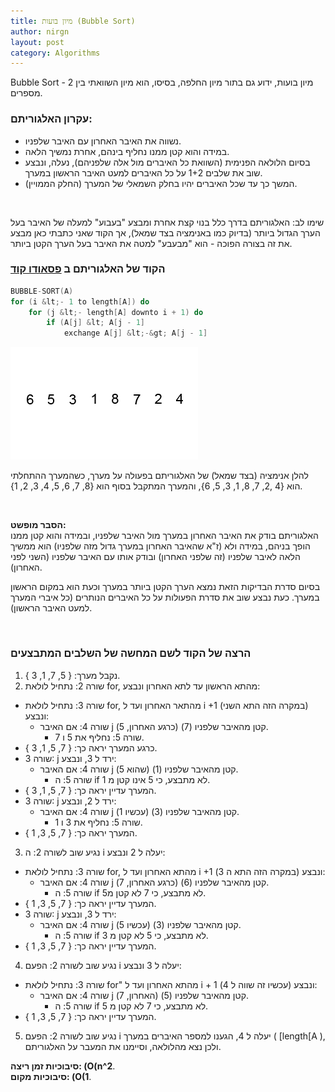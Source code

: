 ```yaml
---
title: מיון בועות (Bubble Sort)
author: nirgn
layout: post
category: Algorithms
---
```

Bubble Sort - מיון בועות, ידוע גם בתור מיון החלפה, בסיסו, הוא מיון השוואתי בין 2 מספרים.

### עקרון האלגוריתם:

  * נשווה את האיבר האחרון עם האיבר שלפניו.
  * במידה והוא קטן ממנו נחליף בינהם, אחרת נמשיך הלאה.
  * בסיום הלולאה הפנימית (השוואת כל האיברים מול אלה שלפניהם), נעלה, ונבצע שוב את שלבים 1+2 על כל האיברים למעט האיבר הראשון במערך.
  * המשך כך עד שכל האיברים יהיו בחלק השמאלי של המערך (החלק הממויין).

<!--more-->

&nbsp;

שימו לב: האלגוריתם בדרך כלל בנוי קצת אחרת ומבצע "בעבוע" למעלה של האיבר בעל הערך הגדול ביותר (בדיוק כמו באנימציה בצד שמאל), אך הקוד שאני כתבתי כאן מבצע את זה בצורה הפוכה - הוא "מבעבע" למטה את האיבר בעל הערך הקטן ביותר.

### הקוד של האלגוריתם ב [פסאודו קוד](http://en.wikipedia.org/wiki/Pseudocode)

```c
BUBBLE-SORT(A)
for (i &lt;- 1 to length[A]) do
    for (j &lt;- length[A] downto i + 1) do
        if (A[j] &lt; A[j - 1]
            exchange A[j] &lt;-&gt; A[j - 1]
```

<div class="left">
  <img src="/assets/img/posts/bubble-sort/bubble-sort-animation.gif" alt="Bubble Sort Animation">
</div>

להלן אנימציה (בצד שמאל) של האלגוריתם בפעולה על מערך, כשהמערך ההתחלתי הוא {4 ,2, 7, 8, 1, 3, 5, 6}, והמערך המתקבל בסוף הוא {8, 7, 6, 5, 4, 3, 2, 1}.

&nbsp;

**הסבר מופשט:**  
האלגוריתם בודק את האיבר האחרון במערך מול האיבר שלפניו, ובמידה והוא קטן ממנו הופך בניהם, במידה ולא (ז"א שהאיבר האחרון במערך גדול מזה שלפניו) הוא ממשיך הלאה לאיבר שלפניו (זה שלפני האחרון) ובודק אותו עם האיבר שלפניו (השני לפני האחרון).

בסיום סדרת הבדיקות הזאת נמצא הערך הקטן ביותר במערך וכעת הוא במקום הראשון במערך. כעת נבצע שוב את סדרת הפעולות על כל האיברים הנותרים (כל איברי המערך למעט האיבר הראשון).

&nbsp;

### הרצה של הקוד לשם המחשה של השלבים המתבצעים

1. נקבל מערך: { 5, 7, 1, 3 }.
2. שורה 2: נתחיל לולאת for, מהתא הראשון עד לתא האחרון ונבצע:
  * שורה 3: נתחיל לולאת for, מהתאר האחרון ועד ל i +1 (במקרה הזה התא השני) ונבצע:
    * שורה 4: אם האיבר j (כרגע האחרון, 5) קטן מהאיבר שלפניו (7).
      * שורה 5: נחליף את 5 ו 7.
  * כרגע המערך יראה כך: { 7, 5, 1, 3 }.
  * שורה 3: j ירד ל 3, ונבצע:
    * שורה 4: אם האיבר j (שהוא 5) קטן מהאיבר שלפניו (1).
      * שורה 5: ה if לא מתבצע, כי 5 אינו קטן מ 1.
  * המערך עדיין יראה כך: { 7, 5, 1, 3 }.
  * שורה 3: j ירד ל 2, ונבצע:
    * שורה 4: אם האיבר j (עכשיו 1) קטן מהאיבר שלפניו (3).
      * שורה 5: נחליף את 3 ו 1.
  * המערך יראה כך: { 7, 5, 3, 1 }.
3. נגיע שוב לשורה 2: ה i יעלה ל 2 ונבצע:
  * שורה 3: נתחיל לולאת for, מהתא האחרון ועד ל i +1 (במקרה הזה התא ה 3) ונבצע:
    * שורה 4: אם האיבר j (כרגע האחרון, 7) קטן מהאיבר שלפניו (6).
      * שורה 5: ה if לא מתבצע, כי 7 לא קטן מ5.
  * המערך עדיין יראה כך: { 7, 5, 3, 1 }.
  * שורה 3: j ירד ל 3, ונבצע:
    * שורה 4: אם האיבר j (עכשיו 5) קטן מהאיבר שלפניו (3).
      * שורה 5: ה if לא מתבצע, כי 5 לא קטן מ 3.
  * המערך עדיין יראה כך: { 7, 5, 3, 1 }.
4. נגיע שוב לשורה 2: הפעם i יעלה ל 3 ונבצע:
  * שורה 3: נתחיל לולאת for" מהתא האחרון ועד ל i + 1 (עכשיו זה שווה ל 4) ונבצע:
    * שורה 4: אם האיבר j (האחרון, 7) קטן מהאיבר שלפניו (5).
      * שורה 5: ה if לא מתבצע, כי 7 לא קטן מ 5.
  * המערך עדיין יראה כך: { 7, 5, 3, 1 }.
5. נגיע שוב לשורה 2: הפעם i יעלה ל 4, הגענו למספר האיברים במערך ( [length[A ), ולכן נצא מהלולאה, וסיימנו את המעבר על האלגוריתם.

**סיבוכיות זמן ריצה: (O(n^2**.  
**סיבוכיות מקום: (O(1**.
